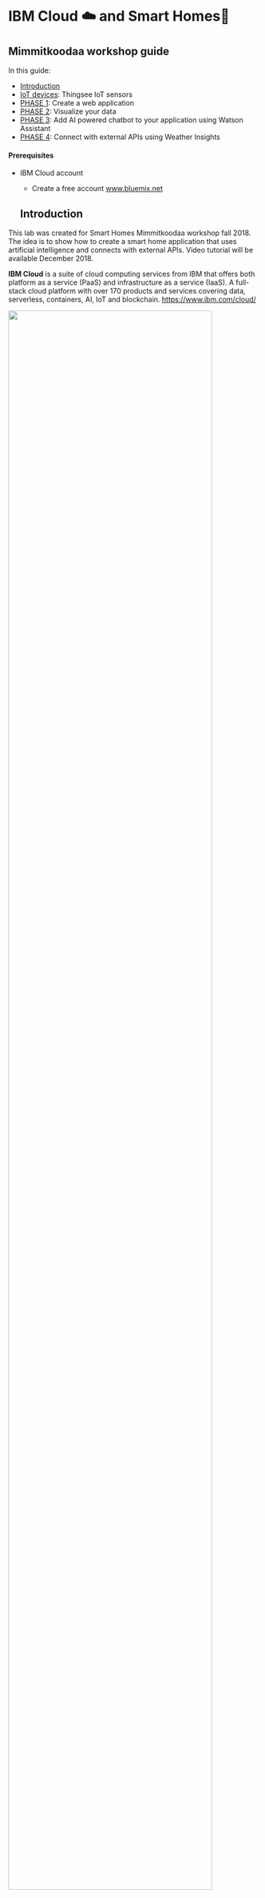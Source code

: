 # IBM Cloud :cloud: and Smart Homes:house_with_garden:
## Mimmitkoodaa workshop guide 

In this guide:
  - [Introduction](#introduction)
  - [IoT devices](#iot-devices): Thingsee IoT sensors
  - [PHASE 1](#phase-1): Create a web application
  - [PHASE 2](#phase-2): Visualize your data
  - [PHASE 3](#phase-3): Add AI powered chatbot to your application using Watson Assistant 
  - [PHASE 4](#phase-4): Connect with external APIs using Weather Insights

  
  
  #### Prerequisites
- IBM Cloud account
  - Create a free account www.bluemix.net

  ## Introduction 

This lab was created for Smart Homes Mimmitkoodaa workshop fall 2018. The idea is to show how to create a smart home application that uses artificial intelligence and connects with external APIs. 
Video tutorial will be available December 2018.

**IBM Cloud** is a suite of cloud computing services from IBM that offers both platform as a service (PaaS) and infrastructure as a service (IaaS). A full-stack cloud platform with over 170 products and services covering data, serverless, containers, AI, IoT and blockchain. https://www.ibm.com/cloud/

<img src="/images/IBMCloud.png" width="90%" height="90%">

## IoT devices

In this lab we are going to use **Thingsee sensors** created by Haltian (https://thingsee.com/). Thingsee IoT devices are wireless and easy to plug & play. The sensors can be pre-configured to send data to any cloud. For the purpose of this lab sensors are pre-configured to send data to Watson IoT Platform, part of IBM Cloud. 

<img src="/images/Sensors1.png" width="80%" height="80%">

There are three types of sensors distance, environment and presence. The gateway collects the data to send it to the cloud. 

Thingsee **DISTANCE** is a wireless IoT sensor for measuring container fill rates, asset presence on location and more.
Thingsee distance measures the sensor's distance to a surface in real time. You can use the sensor for various facility management applications, asset tracking, parking facility solutions and more.

Thingsee **ENVIRONMENT** sensor measures temperature, humidity, air pressure, light level, movement and impacts. You can also detect magnets and even get device location using network RSSI location.

Thingsee **PRESENCE** is a wireless IoT sensor for measuring people presence through the facility. Thingsee Presence IoT sensor measures the presence of people in real time. You can use the sensor for facility management and security applications, for example.

<img src="/images/Sensors.png" width="90%" height="90%">

# PHASE 1
## Create an application

### Step 1. Create a Node-RED application

**Node-RED** is a visual tool for wiring the internet of things - connecting hardware devices, APIs and online services in a new and interesting way. Node-RED provides a browser-based flow editor that makes it easy to wire together flows using the wide range nodes in the palette. Flows can be then deployed to the runtime in a single-click.

In a browser navigate to https://bluemix.net
Select '_LOG IN_' then enter your log in information and press 'SIGN IN'.  You should see your dashboard. 
Select the '_CATALOG_' view.
![](/images/App1.png?raw=true)
Locate the Node-RED starter service, under Starter Kit, and click on it. 

<img src="/images/App2.png" width="30%" height="30%">

Enter a name for your application, for example: *mysmarthome* (host will automatically be completed). The host name must be unique on IBM Cloud, so please if you use the example name add your initials or a number. Be creative and try to make a unique name then click '_CREATE_'. 

<img src="/images/App3.png" width="100%" height="100%">
 
Your application is now staging and will be up and running in a short while. Click 'OVERVIEW' to see information about your application. 
The application will be ready in a couple of minutes. If you want to check the progeress click on the  _LOGS_  icon on the left side menu. Go back to _Overview_ tab to see your app dashboard.

<img src="/images/App3b.png" width="20%" height="20%">

*Note: If you are using Lite accounts your application will be in an awake mode. That means that if after 10 days your application has not been used IBM will stop it.*

When fully staged, click on the _Visit app URL_, next to the green or half green circle, this launches the Node-RED main page.

<img src="/images/App4.png" width="90%" height="90%">
  
Configure your Node-RED editor. In this section, you will set up a username and password to protect your flow. We are working in the public cloud that means that anyone can access your application through a web browser, set a username and password to protect your code.

<img src="/images/App5.png" width="40%" height="40%">

Write an username and a password of your choice and click 'Next'. Remember that it does not have to be related to your IBM Cloud ID. Let the browser remember the password if you are using your own laptop, it will come in handy later. 

<img src="/images/App6.png" width="40%" height="40%">
 
#### Your Node-RED flow is all set! Enter your credentials to access the editor.

<img src="/images/App8.png" width="70%" height="70%">
 
Now click Go to your Node-RED flow editor to open the flow editor.

When using Node-RED we build our apps using this graphical editor interface to wire together the blocks we need. We can simply drag and drop the blocks from the left menu into the workspace in the center of the screen and connect them to create a new flow. 

### Step 2: Add new nodes to the Node-RED palette
We are going to add new nodes to the Node-RED palette directly from the Node-RED window. For this lab we need the following nodes:

      - node-red-dashboard
      - node-red-node-openweathermap

In the Node-RED window click on the three lines on the top right corner and in the menu, click on the "Manage palette". This will open the node menu where you can add new nodes to your application. 

<img src="/images/App23.png" width="20%" height="20%">

You will see the nodes that are installed by default and if you go to the 'install' tab you can search for any node package and add it directly to your app.

<img src="/images/App24.png" width="30%" height="30%">
             
Search for the dashboard nodes by writing 'dashboard'. This will return multiple node packages, you need to install the package 'node-red-dashboard'. Find it in the search results and click on install. 

<img src="/images/App25.png" width="30%" height="30%">
 
This will prompt a window to confirm the installation. Click on install and wait few minutes, the application may require a restart. Click "Done" to close the left side menu. 

<img src="/images/App26.png" width="50%" height="50%">

After few seconds you will see the new nodes in your Node-RED palette.

**Remember to repeat this process to install node-red-node-openweathermap package.**

# PHASE 2
## Visualize your data

### Step 3: Import the Node-RED application flow
In this section we will build a simple flow to connect with our sensor data and create a web visualization. 

Copy the content of the **visualization_UI.json** file. Open the file URL. [Visualization UI code](https://raw.githubusercontent.com/sandra-calvo/smarthomes/master/visualization_UI.json) 

Use the keyboard shortcuts to select all content and copy it.
    
  OSx
    <kbd>Cmd</kbd>+<kbd>A</kbd> -->
    <kbd>Cmd</kbd>+<kbd>C</kbd>

  Windows
    <kbd>Ctrl</kbd>+<kbd>A</kbd> -->
    <kbd>Ctrl</kbd>+<kbd>C</kbd>

Import the flow by simply clickcing on the 3 white lines on the top right corner of the Node-RED window.  Import - Clipboard.

<img src="/images/App27.png" width="50%" height="50%">

Paste the text you copied from the file. 

<img src="/images/App28.png" width="50%" height="50%">

This flow reads sensor data from the Watson IoT Platform and creates a visualization in your application's user interface. 
It should look like this:

<img src="/images/flow23.png" width="80%" height="80%">

<img src="/images/flow24.png" width="60%" height="60%">

You will need to do some editing. Double click on the blue IBM Iot node and click on the pen icon. 

<img src="/images/iot1.png" width="40%" height="40%">

The sensors are pre-configured to send data to Watson IoT platform. At this moment all sensors send data to a service created by me (Sandra). Here the credentials to read the data coming from the sensors:

    API KEY: a-jwql3u-qmhoi8sdzy
    API TOKEN: OSxT5QVJYxItsV*K4y

Enter the credentials above to start reading the data from the IoT platform. Then click on _Update_.

<img src="/images/iot2.png" width="40%" height="40%">

If you want you can add a database node to store the sensor data in a database. This will give you the possibility to analyse data later and even predict when you need to turn off the heat during spring. 

To do this drag and drop the node **Cloudant out** located in the node pallette under storage. 
<img src="/images/node1.png" width="10%" height="10%">

Connect the node like this:

<img src="/images/flow25.png" width="60%" height="60%">

Double click on the node and select your Cloudant service from the dropdown menu. Then click _Done_.

<img src="/images/db0.png" width="40%" height="40%">

Deploy your application changes from the **Deploy** button on the top right side of the screen. 

Note that it is also possible to change the looks of your user interface in the dashboard tab. 

### Step 4. Check your webapp UI! 
The dashboard nodes added an UI to our Node-RED application. 

<img src="/images/webApp1.png" width="80%" height="80%">

To access the UI go to:
http://yourAppName.eu-gb.mybluemix.net/ui - UK

Remember that if you are in US, Germany Sydney the addredd will look slightly different:
http://yourAppName.mybluemix.net/ui - US South

http://yourAppName.eu-de.mybluemix.net/ui - Germany

http://yourAppName.au-syd.mybluemix.net/ui - Sydney

**Fantastic! Your web app is ready.** 
Now you can observe your Smart Home dashboard. :+1:


# PHASE 3
## Add AI powered chatbot to your application using Watson Assistant

In this phase we are going to add a chatbot to our application, powered by Watson Assistant. Through the chatbot you will be able to get information about the sensor data in your "Smart Home" environment. 

### Step 5. Create Watson Assistant service on IBM Cloud
With IBM Watson™ Assistant service you can build a solution that understands natural-language input and uses machine learning to respond to customers in a way that simulates a conversation between humans.

Go to your IBM Cloud account and open the catalog. Look for Watson Assistant service and click on it.

<img src="/images/WA1.png" width="50%" height="50%">

Choose the region and space where you want the service to be created. Your organization will be filled by default.
You don't need to change the name if you don't want to, just click on 'Create'. 
![](/images/WA2.png?raw=true)

Once the service is created click on 'Launch tool' to access it. 

<img src="/images/WA3.png" width="60%" height="60%">
 
Click on Log in with IBM ID and you will automatically access the service. It uses your IBM Cloud ID and password.

<img src="/images/WA4.png" width="30%" height="30%">

In the home tab you have videos and tutorials on how to get started building dialoges. Feel free to explore them. 
Let's move to the Workspaces tab.

<img src="/images/WA5.png" width="50%" height="50%">
 
### Step 6. Import a workspace
The natural-language processing happens inside a workspace, which is a container for all of the artifacts that define the conversation flow for an application.

You can create a workspace and start from scratch or import an existing conversation. 
Let's start by importing a conversation. Download the **assistant_conversation.json** file located [Assistant Conversation](https://raw.githubusercontent.com/sandra-calvo/smarthomes/master/assistant_conversation.json). 

Click on the import icon shown in the image below. 

<img src="/images/WA6.png" width="30%" height="30%">

When you import a workspace, you can choose to import only the intents and entities, which can be useful if you want to build a new dialog using the same training data. In this case we will import everything.

<img src="/images/WA7.png" width="50%" height="50%">

### Step 7. Test your dialog
As you make changes to your dialog, you can test it at any time to see how it responds to input.
From the Dialog tab, click the conversation buble icon. In the chat panel, type some text and then press Enter.
Check the response to see if the dialog correctly interpreted your input and chose the right response. 

The chat window indicates what intents and entities were recognized in the input. In the dialog editor pane, the currently active node is highlighted
Feel free to create new intents for your bot.
![](/images/WA8.png?raw=true)

### Step 8. Get Watson Assistant credentials 
Since we will need your Watson Assistant credentials and your workspace ID in the next step, this is a good moment to save them. Go to the deploy tab in the Assistant window. There you will find your workspace ID, username and password. 

Copy the credentials and save them for later.
![](/images/WA9.png?raw=true)

### Step 9. Build a Node-RED flow to connect with Watson Assistant
**Back to Node-RED window**

Copy the content of the **assistant_UI.json** file. Open the file URL. [Assistant UI code](https://raw.githubusercontent.com/sandra-calvo/smarthomes/master/assistant_UI.json) 

Use the keyboard shortcuts to select all content and copy it. 
    
  OSx
    <kbd>Cmd</kbd>+<kbd>A</kbd> -->
    <kbd>Cmd</kbd>+<kbd>C</kbd>

  Windows
    <kbd>Ctrl</kbd>+<kbd>A</kbd> -->
    <kbd>Ctrl</kbd>+<kbd>C</kbd>

Import the flow by simply clickcing on the 3 white lines on the top right corner of the Node-RED window. Import -> Clipboard. Paste the content.
This is the flow we are importing:

<img src="/images/flow21.png" width="100%" height="100%">

Time to do some editing! :smiley:

Double click on the conversation node to edit the node with your own credentials saved in the previous step. 
Add your username, passworkd and workspace id and click Done.

<img src="/images/WA12.png" width="40%" height="40%">

Edit also the cloudant nodes. Cloudant is a NoSQL database where we are always storing the latest temperature value. 
Click on the blue node named "Retrieve documents" and select your Cloudant service. 
Do the same in the other cloudant node named "latest". 

<img src="/images/db1.png" width="50%" height="50%">

Finally we need to confirm that the blue IoT node is reading the data correctly. Double click on the blue IBM IoT node and click on the pen icon. If you see the credentials all should work, if the credentials are missing add the API key and API token provided previously in this lab. 

Once you have edited all the nodes click on the _Deploy_ button to save the changes in your application.

### Step 10. Check the final result! 
Go back to the UI and talk with your bot! 
You can ask the bot about IoT and even ask what is the temperature in the room. The bot is connected to the sensors in your "Smart Home" environment. 

Remember, to go back to your web app (in UK region)
http://yourAppName.eu-gb.mybluemix.net/ui - UK

<img src="/images/webApp2.png" width="60%" height="60%">


# PHASE 4
## Connect with external APIs like Weather

You can connect your application with any available API. In this case we are going to connect Watson Assistant to the weather data. This way our bot will be able to tell us the weather anywhere in the world. 

Normally, I would use **Weather Company Data** service available on IBM Cloud. This service lets you integrate weather data from The Weather Company into your application. It has a free tier, but it is not available for Lite accounts. 
If you have an ugraded account you can use the Weather Company service. Feel free to ask me for the code. :blush: 

For this lab we are using Open Weather Map data https://openweathermap.org/. 
Note: An API key is required to use these nodes. You can register and obtain your own API key, or use the one available for this workshop. 

Copy the content of the **weather_UI.json** file. Open the file URL. [Weather UI code](https://raw.githubusercontent.com/sandra-calvo/smarthomes/master/weather_UI.json) 

Use the keyboard shortcuts to select all content and copy it. 
    
  OSx
    <kbd>Cmd</kbd>+<kbd>A</kbd> -->
    <kbd>Cmd</kbd>+<kbd>C</kbd>

  Windows
    <kbd>Ctrl</kbd>+<kbd>A</kbd> -->
    <kbd>Ctrl</kbd>+<kbd>C</kbd>

Import the flow to Node RED by simply clickcing on the 3 white lines on the top right corner of the Node-RED window. 
Import -> Clipboard. Paste the content.
This is the flow we are importing:

<img src="/images/flow27.png" width="70%" height="70%">

This flow gets weather information from Open Weather Map API. The location comes through the chatbot from the user. Then the city name goes to Google Maps API to get the coordinates and longitude & latitude are sent to the weather service. Finally it is visualized in the UI. 

**Remember** Connect the node "Weather response" with the node "Bot response".

We need to edit the yellow Open Weather Map node and add the API key. 

    API KEY: 3a1ac87a062142df79f4177302bd7ab9

Click on _Deploy_ and go to the UI to check the changes! Now your UI should look like this:

<img src="/images/webApp3.png" width="70%" height="70%">

**Congrats!** You finished the lab. :clap:
Here, take a :lollipop:. You deserve it!! 

